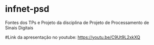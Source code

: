# infnet-psd
Fontes dos TPs e Projeto da disciplina de Projeto de Processamento de Sinais Digitais

#Link da apresentação no youtube: https://youtu.be/C9Ut9L2xkXQ
